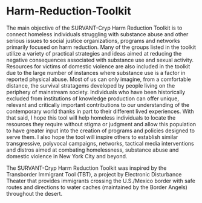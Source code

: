 # Harm-Reduction-Toolkit

The main objective of the SURVANT-Cryp Harm Reduction Toolkit is to connect homeless individuals struggling with substance abuse and other serious issues to social justice organizations, programs and networks primarily focused on harm reduction. Many of the groups listed in the toolkit utilize a variety of practical strategies and ideas aimed at reducing the negative consequences associated with substance use and sexual activity. Resources for victims of domestic violence are also included in the toolkit due to the large number of instances where substance use is a factor in reported physical abuse. Most of us can only imagine, from a comfortable distance, the survival stratagems developed by people living on the periphery of mainstream society. Individuals who have been historically excluded from institutions of knowledge production can offer unique, relevant and critically important contributions to our understanding of the contemporary world thanks in part to their different lived experiences. With that said, I hope this tool will help homeless individuals to locate the resources they require without stigma or judgment and allow this population to have greater input into the creation of programs and policies designed to serve them. I also hope the tool will inspire others to establish similar transgressive, polyvocal campaigns, networks, tactical media interventions and distros aimed at combating homelessness, substance abuse and domestic violence in New York City and beyond.<br>

The SURVANT-Cryp Harm Reduction Toolkit was inspired by the Transborder Immigrant Tool (TBT), a project by Electronic Disturbance Theater that provides immigrants crossing the U.S./Mexico border with safe routes and directions to water caches (maintained by the Border Angels) throughout the desert. 

